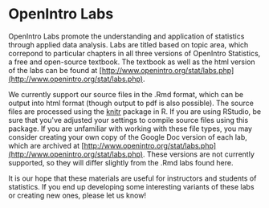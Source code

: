 OpenIntro Labs
==============

OpenIntro Labs promote the understanding and application of statistics through 
applied data analysis. Labs are titled based on topic area, which correpond to 
particular chapters in all three versions of OpenIntro Statistics, a free and 
open-source textbook. The textbook as well as the html version of the labs can
be found at [http://www.openintro.org/stat/labs.php](http://www.openintro.org/stat/labs.php).

We currently support our source files in the .Rmd format, which can be output into
html format (though output to pdf is also possible). The source files are processed
using the [knitr](http://yihui.name/knitr/) package in R. If you are using RStudio, 
be sure that you've adjusted your settings to compile source files using this
package. If you are unfamiliar with working with these file types, you may consider
creating your own copy of the Google Doc version of each lab, which are archived at
[http://www.openintro.org/stat/labs.php](http://www.openintro.org/stat/labs.php). 
These versions are not currently supported, so they will differ slightly from the
.Rmd labs found here.

It is our hope that these materials are useful for instructors and students of 
statistics.  If you end up developing some interesting variants of these labs or 
creating new ones, please let us know!